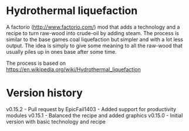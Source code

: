 # Hydrothermal liquefaction

A factorio (http://www.factorio.com/) mod that adds a technology and a recipe to turn raw-wood into crude-oil by adding steam. The process is similar to the base games coal liquefaction but simpler and with a lot less output. The idea is simply to give some meaning to all the raw-wood that usually piles up in ones base after some time.

The process is based on https://en.wikipedia.org/wiki/Hydrothermal_liquefaction

# Version history
v0.15.2 - Pull request by EpicFail1403 - Added support for productivity modules
v0.15.1 - Balanced the recipe and added graphics
v0.15.0 - Initial version with basic technology and recipe